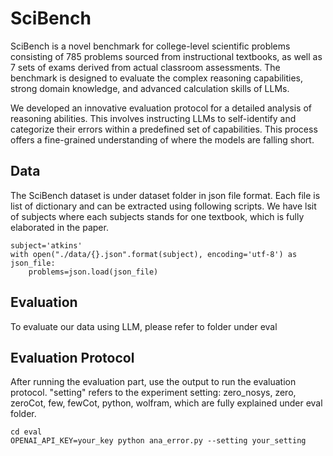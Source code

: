 # SciBench
SciBench is a novel benchmark for college-level scientific problems consisting of 785
problems sourced from instructional textbooks, as well as 7 sets of exams derived from actual
classroom assessments. The benchmark is designed to evaluate the complex reasoning capabilities,
strong domain knowledge, and advanced calculation skills of LLMs.

We developed an innovative evaluation protocol for a detailed analysis of reasoning abilities. This
involves instructing LLMs to self-identify and categorize their errors within a predefined set of
capabilities. This process offers a fine-grained understanding of where the models are falling short.

## Data
The SciBench dataset is under dataset folder in json file format. Each file is list of dictionary and can be extracted using following scripts.
We have lsit of subjects where each subjects stands for one textbook, which is fully elaborated in the paper. 

```
subject='atkins'
with open("./data/{}.json".format(subject), encoding='utf-8') as json_file:
    problems=json.load(json_file)

```

## Evaluation
To evaluate our data using LLM, please refer to folder under eval

## Evaluation Protocol
After running the evaluation part, use the output to run the evaluation protocol. "setting" refers to the experiment setting: zero_nosys, zero, zeroCot, few, fewCot, python, wolfram, which are fully explained under eval folder.
```
cd eval
OPENAI_API_KEY=your_key python ana_error.py --setting your_setting 
```

